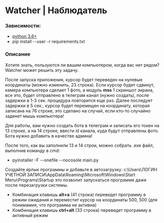# Watcher | Наблюдатель

### Зависимости:
* [python 3.6+](https://www.python.org/)
* pip install --user -r requirements.txt

### Описание
Хотите знать, пользуются ли вашим компьютером, когда вас нет рядом? Watcher может решить эту задачу.

После запуска приложения, курсор будет переведен на нулевые координаты (можно изменить, 23 строка).
Если курсор будет сдвинут, камера компьютера сделает 1 фото, а модуль **mss** 1 скриншот экрана, все это, будет отправлено в телеграм канал (нужно создать), после задержки в 1-3 сек. процедура повторится еще раз.
Далее последует задержки в 5 сек., курсор будет перемещен на координату, которая записана на 76 строке, это сделано на случай, если кто-то случайно заденет мышь компьютера! 

Для работы, вам нужно создать бота в телеграм и записать его токен на 13 строке, а на 14 строке, ввести id канала, куда будут отправлены фото. Бота нужно добавить в качестве админа!

После того, как вы заполнили 13 и 14 строи, можно собрать .exe файл, выполнив команду в cmd:
* pyinstaller -F --onefile --nocosole main.py

Создайте ярлык программы и добавьте в автозагрузку: c:\Users\ЛОГИН УЧЕТНОЙ ЗАПИСИ\AppData\Roaming\Microsoft\Windows\Start Menu\Programs\Startup это позволит запускаться программе даже после перезагрузки системы.

* Комбинация клавишь **alt+a** (41 строка) переведет программу в режим ожидания и переместит курсор на координаты 500, 500 (для понимамия, что программа не активна)
* Комбинация клавишь **ctrl+alt** (33 строка) переведет программу в активный режим

